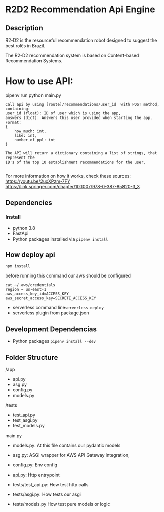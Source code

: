 # R2D2 Recommendation Api Engine

## Description

R2-D2 is the resourceful recommendation robot designed to suggest the best rolês in Brazil.


The R2-D2 recommendation system is based on Content-based Recommendation Systems.

# How to use API:

pipenv run python main.py 
```
Call api by using [route]/recommendations/user_id  with POST method, containing:
user_id (float): ID of user which is using the app,
answers (dict): Answers this user provided when starting the app. Format:
{
    how_much: int,
    like: int,
    number_of_ppl: int
}

The API will return a dictionary containing a list of strings, that represent the
ID's of the top 10 establishment recommendations for the user.
 
```

For more information on how it works, check these sources:
https://youtu.be/2uxXPzm-7FY
https://link.springer.com/chapter/10.1007/978-0-387-85820-3_3


## Dependencies

### Install
* python 3.8
* FastApi
* Python packages installed via `pipenv install`

## How deploy api
`npm install`

before running this command our aws should be configured
```
cat ~/.aws/credentials
region = us-east-1
aws_access_key_id=ACCESS_KEY
aws_secret_access_key=SECRETE_ACCESS_KEY
```

* serverless command line`serverless deploy`
* serverless plugin from package.json

## Development Dependencias

* Python packages `pipenv install --dev`

## Folder Structure



/app
 - api.py
 - asg.py
 - config.py
 - models.py

/tests
 - test_api.py
 - test_asgi.py
 - test_models.py

main.py


* models.py: At this file contains our pydantic models
* asg.py: ASGI wrapper for AWS API Gateway integration,
* config.py: Env config
* api.py: Http entrypoint

* tests/test_api.py: How test http calls
* tests/asgi.py: How tests our asgi
* tests/models.py How test pure models or logic

